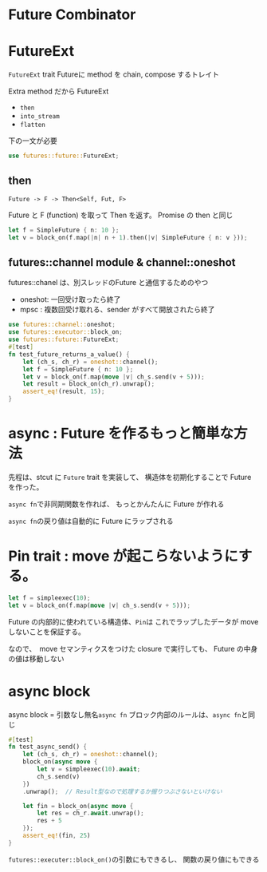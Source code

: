# Future Combinator 

# FutureExt 

`FutureExt` trait
Futureに method を chain, compose するトレイト

Extra method だから FutureExt

- `then`
- `into_stream`
- `flatten`

下の一文が必要

```rs
use futures::future::FutureExt;
```

## then

`Future -> F -> Then<Self, Fut, F>`

Future と F (function) を取って Then を返す。
Promise の then と同じ

```rs
let f = SimpleFuture { n: 10 };
let v = block_on(f.map(|n| n + 1).then(|v| SimpleFuture { n: v }));
```

## futures::channel module & channel::oneshot

futures::chanel は、別スレッドのFuture と通信するためのやつ

- oneshot: 一回受け取ったら終了
- mpsc : 複数回受け取れる、sender がすべて開放されたら終了


```rs
use futures::channel::oneshot;
use futures::executor::block_on;
use futures::future::FutureExt;
#[test]
fn test_future_returns_a_value() {
    let (ch_s, ch_r) = oneshot::channel();
    let f = SimpleFuture { n: 10 };
    let v = block_on(f.map(move |v| ch_s.send(v + 5)));
    let result = block_on(ch_r).unwrap();
    assert_eq!(result, 15);
}
```


# async : Future を作るもっと簡単な方法

先程は、stcut に `Future` trait を実装して、
構造体を初期化することで Future を作った。

`async fn`で非同期関数を作れば、
もっとかんたんに Future が作れる

`async fn`の戻り値は自動的に Future にラップされる

# Pin trait : move が起こらないようにする。

```rs
let f = simpleexec(10);
let v = block_on(f.map(move |v| ch_s.send(v + 5)));
```

Future の内部的に使われている構造体、`Pin`は
これでラップしたデータが move しないことを保証する。

なので、　move セマンティクスをつけた closure で実行しても、
Future の中身の値は移動しない


# async block

async block = 引数なし無名`async fn`
ブロック内部のルールは、`async fn`と同じ

```rs
#[test]
fn test_async_send() {
    let (ch_s, ch_r) = oneshot::channel();
    block_on(async move {
        let v = simpleexec(10).await;
        ch_s.send(v)
    })
    .unwrap();  // Result型なので処理するか握りつぶさないといけない

    let fin = block_on(async move {
        let res = ch_r.await.unwrap();
        res + 5
    });
    assert_eq!(fin, 25)
}
```

`futures::executer::block_on()`の引数にもできるし、
関数の戻り値にもできる